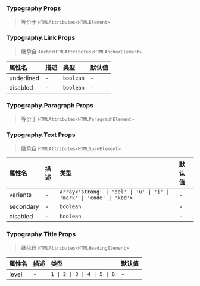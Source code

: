 ### Typography Props

> 等价于 `HTMLAttributes<HTMLElement>`

### Typography.Link Props

> 继承自 `AnchorHTMLAttributes<HTMLAnchorElement>`

| 属性名 | 描述 | 类型 | 默认值 |
| :-- | :-- | :-- | :-- |
| underlined | - | `boolean` | - |
| disabled | - | `boolean` | - |

### Typography.Paragraph Props

> 等价于 `HTMLAttributes<HTMLParagraphElement>`

### Typography.Text Props

> 继承自 `HTMLAttributes<HTMLSpanElement>`

| 属性名 | 描述 | 类型 | 默认值 |
| :-- | :-- | :-- | :-- |
| variants | - | `Array<'strong' \| 'del' \| 'u' \| 'i' \| 'mark' \| 'code' \| 'kbd'>` | - |
| secondary | - | `boolean` | - |
| disabled | - | `boolean` | - |

### Typography.Title Props

> 继承自 `HTMLAttributes<HTMLHeadingElement>`

| 属性名 | 描述 | 类型 | 默认值 |
| :-- | :-- | :-- | :-- |
| level | - | `1 \| 2 \| 3 \| 4 \| 5 \| 6` | - |
